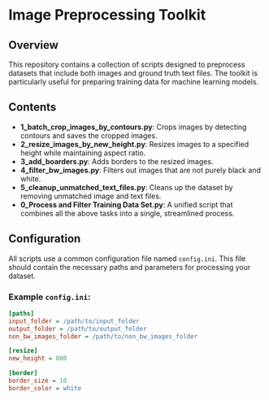 # Image Preprocessing Toolkit

## Overview

This repository contains a collection of scripts designed to preprocess datasets that include both images and ground truth text files. The toolkit is particularly useful for preparing training data for machine learning models.

## Contents

- **1_batch_crop_images_by_contours.py**: Crops images by detecting contours and saves the cropped images.
- **2_resize_images_by_new_height.py**: Resizes images to a specified height while maintaining aspect ratio.
- **3_add_boarders.py**: Adds borders to the resized images.
- **4_filter_bw_images.py**: Filters out images that are not purely black and white.
- **5_cleanup_unmatched_text_files.py**: Cleans up the dataset by removing unmatched image and text files.
- **0_Process and Filter Training Data Set.py**: A unified script that combines all the above tasks into a single, streamlined process.

## Configuration

All scripts use a common configuration file named `config.ini`. This file should contain the necessary paths and parameters for processing your dataset.

### Example `config.ini`:
```ini
[paths]
input_folder = /path/to/input_folder
output_folder = /path/to/output_folder
non_bw_images_folder = /path/to/non_bw_images_folder

[resize]
new_height = 800

[border]
border_size = 10
border_color = white
